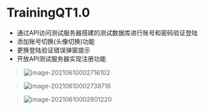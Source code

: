 # TrainingQT1.0

* 通过API访问测试服务器搭建的测试数据库进行账号和密码验证登陆
* 添加账号切换(头像切换)功能
* 更换登陆验证错误弹窗提示
* 开放API测试服务器实现注册功能

> ![image-20210610002716102](../../../../%25E4%25B8%25AA%25E4%25BA%25BA%25E6%2596%2587%25E4%25BB%25B6/%25E5%259B%25BE%25E7%2589%2587/%25E8%25B5%2584%25E6%2596%2599/01Typora%25E4%25BF%259D%25E5%25AD%2598/image-20210610002716102.png)

> ![image-20210610002739716](../../../../%25E4%25B8%25AA%25E4%25BA%25BA%25E6%2596%2587%25E4%25BB%25B6/%25E5%259B%25BE%25E7%2589%2587/%25E8%25B5%2584%25E6%2596%2599/01Typora%25E4%25BF%259D%25E5%25AD%2598/image-20210610002739716.png)

> ![image-20210610002801220](../../../../%25E4%25B8%25AA%25E4%25BA%25BA%25E6%2596%2587%25E4%25BB%25B6/%25E5%259B%25BE%25E7%2589%2587/%25E8%25B5%2584%25E6%2596%2599/01Typora%25E4%25BF%259D%25E5%25AD%2598/image-20210610002801220.png)

